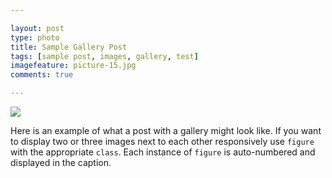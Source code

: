 ```yaml
---

layout: post
type: photo
title: Sample Gallery Post
tags: [sample post, images, gallery, test]
imagefeature: picture-15.jpg
comments: true

---
```


<img src="{{ site.url }}/images/picture-15.jpg">

Here is an example of what a post with a gallery might look like. If you want to display two or three images next to each other responsively use `figure` with the appropriate `class`. Each instance of `figure` is auto-numbered and displayed in the caption.

